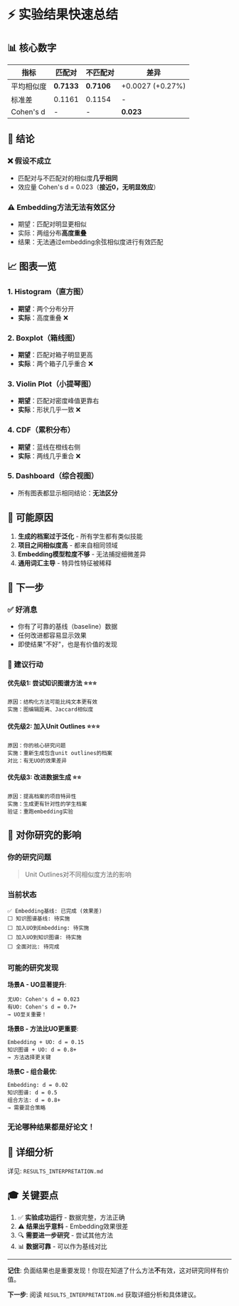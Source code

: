 # ⚡ 实验结果快速总结

## 📊 核心数字

| 指标 | 匹配对 | 不匹配对 | 差异 |
|------|--------|----------|------|
| 平均相似度 | **0.7133** | **0.7106** | +0.0027 (+0.27%) |
| 标准差 | 0.1161 | 0.1154 | - |
| Cohen's d | - | - | **0.023** |

## 🎯 结论

### ❌ 假设不成立
- 匹配对与不匹配对的相似度**几乎相同**
- 效应量 Cohen's d = 0.023（**接近0，无明显效应**）

### ⚠️ Embedding方法无法有效区分
- 期望：匹配对明显更相似
- 实际：两组分布**高度重叠**
- 结果：无法通过embedding余弦相似度进行有效匹配

## 📈 图表一览

### 1. Histogram（直方图）
- **期望**：两个分布分开
- **实际**：高度重叠 ❌

### 2. Boxplot（箱线图）
- **期望**：匹配对箱子明显更高
- **实际**：两个箱子几乎重合 ❌

### 3. Violin Plot（小提琴图）
- **期望**：匹配对密度峰值更靠右
- **实际**：形状几乎一致 ❌

### 4. CDF（累积分布）
- **期望**：蓝线在橙线右侧
- **实际**：两线几乎重合 ❌

### 5. Dashboard（综合视图）
- 所有图表都显示相同结论：**无法区分**

## 🤔 可能原因

1. **生成的档案过于泛化** - 所有学生都有类似技能
2. **项目之间相似度高** - 都来自相同领域
3. **Embedding模型粒度不够** - 无法捕捉细微差异
4. **通用词汇主导** - 特异性特征被稀释

## 🚀 下一步

### ✅ 好消息
- 你有了可靠的基线（baseline）数据
- 任何改进都容易显示效果
- 即使结果"不好"，也是有价值的发现

### 🔄 建议行动

#### 优先级1: 尝试知识图谱方法 ⭐⭐⭐
```
原因：结构化方法可能比纯文本更有效
实施：图编辑距离、Jaccard相似度
```

#### 优先级2: 加入Unit Outlines ⭐⭐⭐
```
原因：你的核心研究问题
实施：重新生成包含unit outlines的档案
对比：有无UO的效果差异
```

#### 优先级3: 改进数据生成 ⭐⭐
```
原因：提高档案的项目特异性
实施：生成更有针对性的学生档案
验证：重跑embedding实验
```

## 📝 对你研究的影响

### 你的研究问题
> Unit Outlines对不同相似度方法的影响

### 当前状态
```
✅ Embedding基线: 已完成 (效果差)
⬜ 知识图谱基线: 待实施
⬜ 加入UO到Embedding: 待实施
⬜ 加入UO到知识图谱: 待实施
⬜ 全面对比: 待完成
```

### 可能的研究发现

**场景A - UO显著提升**:
```
无UO: Cohen's d = 0.023
有UO: Cohen's d = 0.7+
→ UO至关重要！
```

**场景B - 方法比UO更重要**:
```
Embedding + UO: d = 0.15
知识图谱 + UO: d = 0.8+
→ 方法选择更关键
```

**场景C - 组合最优**:
```
Embedding: d = 0.02
知识图谱: d = 0.5
组合方法: d = 0.8+
→ 需要混合策略
```

### 无论哪种结果都是好论文！

## 📖 详细分析

详见: `RESULTS_INTERPRETATION.md`

## 🎓 关键要点

1. ✅ **实验成功运行** - 数据完整，方法正确
2. ⚠️ **结果出乎意料** - Embedding效果很差
3. 🔍 **需要进一步研究** - 尝试其他方法
4. 📊 **数据可靠** - 可以作为基线对比

---

**记住**: 负面结果也是重要发现！你现在知道了什么方法**不**有效，这对研究同样有价值。

**下一步**: 阅读 `RESULTS_INTERPRETATION.md` 获取详细分析和具体建议。
